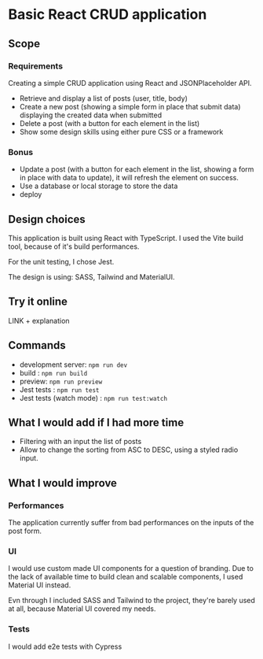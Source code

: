 # Basic React CRUD application

## Scope

### Requirements

Creating a simple CRUD application using React and JSONPlaceholder API.
- Retrieve and display a list of posts (user, title, body)
- Create a new post (showing a simple form in place that submit data) displaying the created data when submitted
- Delete a post (with a button for each element in the list)
- Show some design skills using either pure CSS or a framework

### Bonus 

- Update a post (with a button for each element in the list, showing a form in place with data to update), it will refresh the element on success.
- Use a database or local storage to store the data
- deploy

## Design choices

This application is built using React with TypeScript. I used the Vite build tool, because of it's build performances.

For the unit testing, I chose Jest.

The design is using: SASS, Tailwind and MaterialUI.

## Try it online

LINK + explanation

## Commands

- development server: `npm run dev`
- build : `npm run build`
- preview: `npm run preview`
- Jest tests : `npm run test`
- Jest tests (watch mode) : `npm run test:watch`

## What I would add if I had more time

- Filtering with an input the list of posts
- Allow to change the sorting from ASC to DESC, using a styled radio input.

## What I would improve

### Performances

The application currently suffer from bad performances on the inputs of the post form.

### UI

I would use custom made UI components for a question of branding.
Due to the lack of available time to build clean and scalable components, I used Material UI instead.

Evn through I included SASS and Tailwind to the project, they're barely used at all, because Material UI covered my needs.

### Tests

I would add e2e tests with Cypress